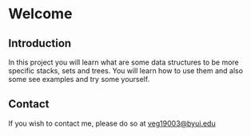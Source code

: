 # Welcome 
## Introduction 
In this project you will learn what are some data structures to be more specific stacks, sets and trees. You will learn how to use them and also some see examples and try some yourself.
## Contact
If you wish to contact me, please do so at veg19003@byui.edu

